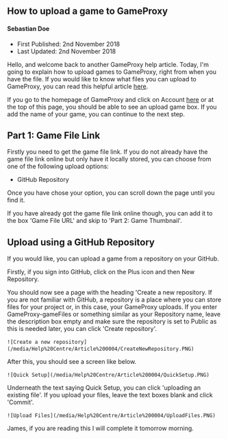 ## How to upload a game to GameProxy
#### Sebastian Doe
* First Published: 2nd November 2018
* Last Updated: 2nd November 2018

Hello, and welcome back to another GameProxy help article. Today, I'm going to explain how to upload games to GameProxy, right from when you have the file. If you would like to know what files you can upload to GameProxy, you can read this helpful article [here](https://gameproxy.github.io/help/index.html?article=0001-supportedFileTypes.md).

If you go to the homepage of GameProxy and click on Account [here](https://gameproxy.github.io/account.html) or at the top of this page, you should be able to see an upload game box. If you add the name of your game, you can continue to the next step.

## Part 1: Game File Link

Firstly you need to get the game file link. If you do not already have the game file link online but only have it locally stored, you can choose from one of the following upload options:

* GitHub Repository

Once you have chose your option, you can scroll down the page until you find it.

If you have already got the game file link online though, you can add it to the box 'Game File URL' and skip to 'Part 2: Game Thumbnail'.

## Upload using a GitHub Repository

If you would like, you can upload a game from a repository on your GitHub.

Firstly, if you sign into GitHub, click on the Plus icon and then New Repository. 

You should now see a page with the heading 'Create a new repository. If you are not familiar with GitHub, a repository is a place where you can store files for your project or, in this case, your GameProxy uploads. If you enter GameProxy-gameFiles or something similar as your Repository name, leave the description box empty and make sure the repository is set to Public as this is needed later, you can click 'Create repository'.


    ![Create a new repository](/media/Help%20Centre/Article%200004/CreateNewRepository.PNG)

After this, you should see a screen like below.


    ![Quick Setup](/media/Help%20Centre/Article%200004/QuickSetup.PNG)

Underneath the text saying Quick Setup, you can click 'uploading an existing file'. If you upload your files, leave the text boxes blank and click 'Commit'.


    ![Upload Files](/media/Help%20Centre/Article%200004/UploadFiles.PNG)

James, if you are reading this I will complete it tomorrow morning.